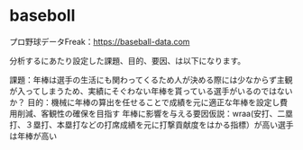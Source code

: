 # baseboll

プロ野球データFreak：https://baseball-data.com

分析するにあたり設定した課題、目的、要因、は以下になります。

課題：年棒は選手の生活にも関わってくるため人が決める際には少なからず主観が入ってしまうため、実績にそぐわない年棒を貰っている選手がいるのではないか？ 
目的：機械に年棒の算出を任せることで成績を元に適正な年棒を設定し費用削減、客観性の確保を目指す
年棒に影響を与える要因仮説：wraa(安打、二塁打、３塁打、本塁打などの打席成績を元に打撃貢献度をはかる指標）が高い選手は年棒が高い